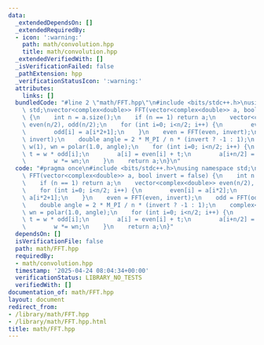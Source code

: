 ```yaml
---
data:
  _extendedDependsOn: []
  _extendedRequiredBy:
  - icon: ':warning:'
    path: math/convolution.hpp
    title: math/convolution.hpp
  _extendedVerifiedWith: []
  _isVerificationFailed: false
  _pathExtension: hpp
  _verificationStatusIcon: ':warning:'
  attributes:
    links: []
  bundledCode: "#line 2 \"math/FFT.hpp\"\n#include <bits/stdc++.h>\nusing namespace\
    \ std;\nvector<complex<double>> FFT(vector<complex<double>> a, bool invert = false)\
    \ {\n    int n = a.size();\n    if (n == 1) return a;\n    vector<complex<double>>\
    \ even(n/2), odd(n/2);\n    for (int i=0; i<n/2; i++) {\n        even[i] = a[i*2];\n\
    \        odd[i] = a[i*2+1];\n    }\n    even = FFT(even, invert);\n    odd = FFT(odd,\
    \ invert);\n    double angle = 2 * M_PI / n * (invert ? -1 : 1);\n    complex<double>\
    \ w(1), wn = polar(1.0, angle);\n    for (int i=0; i<n/2; i++) {\n        complex<double>\
    \ t = w * odd[i];\n        a[i] = even[i] + t;\n        a[i+n/2] = even[i] - t;\n\
    \        w *= wn;\n    }\n    return a;\n}\n"
  code: "#pragma once\n#include <bits/stdc++.h>\nusing namespace std;\nvector<complex<double>>\
    \ FFT(vector<complex<double>> a, bool invert = false) {\n    int n = a.size();\n\
    \    if (n == 1) return a;\n    vector<complex<double>> even(n/2), odd(n/2);\n\
    \    for (int i=0; i<n/2; i++) {\n        even[i] = a[i*2];\n        odd[i] =\
    \ a[i*2+1];\n    }\n    even = FFT(even, invert);\n    odd = FFT(odd, invert);\n\
    \    double angle = 2 * M_PI / n * (invert ? -1 : 1);\n    complex<double> w(1),\
    \ wn = polar(1.0, angle);\n    for (int i=0; i<n/2; i++) {\n        complex<double>\
    \ t = w * odd[i];\n        a[i] = even[i] + t;\n        a[i+n/2] = even[i] - t;\n\
    \        w *= wn;\n    }\n    return a;\n}"
  dependsOn: []
  isVerificationFile: false
  path: math/FFT.hpp
  requiredBy:
  - math/convolution.hpp
  timestamp: '2025-04-24 08:04:34+00:00'
  verificationStatus: LIBRARY_NO_TESTS
  verifiedWith: []
documentation_of: math/FFT.hpp
layout: document
redirect_from:
- /library/math/FFT.hpp
- /library/math/FFT.hpp.html
title: math/FFT.hpp
---
```

